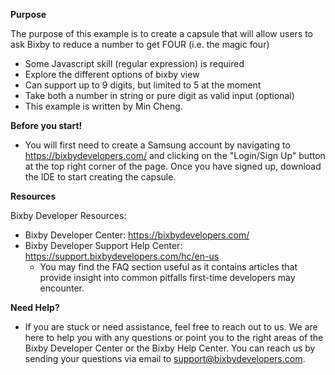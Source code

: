 **Purpose**

The purpose of this example is to create a capsule that will allow users to ask Bixby to reduce a number to get FOUR (i.e. the magic four)

  - Some Javascript skill (regular expression) is required
  - Explore the different options of bixby view
  - Can support up to 9 digits, but limited to 5 at the moment
  - Take both a number in string or pure digit as valid input (optional)
  - This example is written by Min Cheng. 
    
**Before you start!**

  - You will first need to create a Samsung account by navigating to https://bixbydevelopers.com/ and clicking on the "Login/Sign Up" button at the top right corner of the page. Once you have signed up, download the IDE to start creating the capsule.

**Resources**

Bixby Developer Resources:
  - Bixby Developer Center: https://bixbydevelopers.com/
  - Bixby Developer Support Help Center: https://support.bixbydevelopers.com/hc/en-us
    - You may find the  FAQ section useful as it contains articles that provide insight into common pitfalls first-time developers may encounter.

**Need Help?**
  - If you are stuck or need assistance, feel free to reach out to us. We are here to help you with any questions or point you to the right areas of the Bixby Developer Center or the Bixby Help Center. You can reach us by sending your questions via email to support@bixbydevelopers.com.
